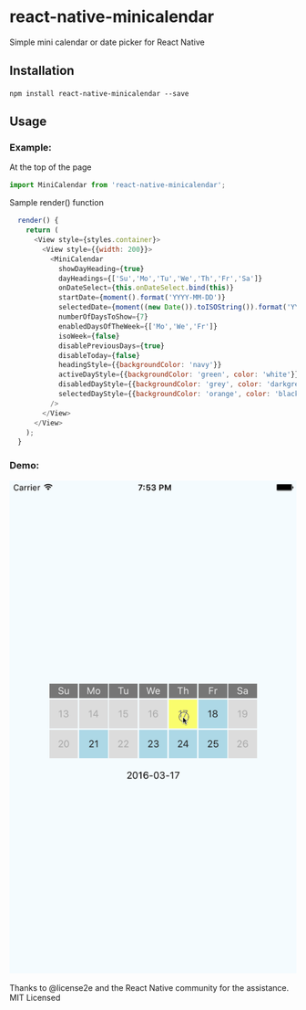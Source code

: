 # react-native-minicalendar

Simple mini calendar or date picker for React Native

## Installation

`npm install react-native-minicalendar --save`

## Usage

### Example:

At the top of the page

```js
import MiniCalendar from 'react-native-minicalendar';
```

Sample render() function

```js
  render() {
    return (
      <View style={styles.container}>
        <View style={{width: 200}}>
          <MiniCalendar
            showDayHeading={true}
            dayHeadings={['Su','Mo','Tu','We','Th','Fr','Sa']}
            onDateSelect={this.onDateSelect.bind(this)}
            startDate={moment().format('YYYY-MM-DD')}
            selectedDate={moment((new Date()).toISOString()).format('YYYY-MM-DD')}
            numberOfDaysToShow={7}
            enabledDaysOfTheWeek={['Mo','We','Fr']}
            isoWeek={false}
            disablePreviousDays={true}
            disableToday={false}
            headingStyle={{backgroundColor: 'navy'}}
            activeDayStyle={{backgroundColor: 'green', color: 'white'}}
            disabledDayStyle={{backgroundColor: 'grey', color: 'darkgrey'}}
            selectedDayStyle={{backgroundColor: 'orange', color: 'black'}}
          />
        </View>
      </View>
    );
  }
```

### Demo:
![Demo gif](./demo.gif)

Thanks to @license2e and the React Native community for the assistance.
MIT Licensed
